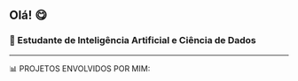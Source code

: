 ## Olá! 😋
### 🚀 Estudante de Inteligência Artificial e Ciência de Dados

---

📊 PROJETOS ENVOLVIDOS POR MIM:
